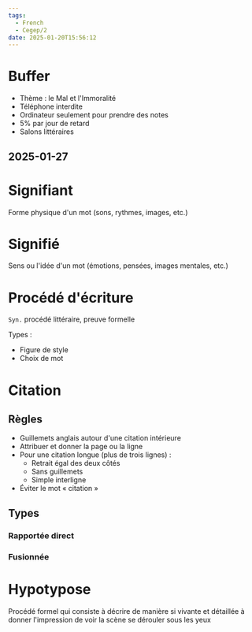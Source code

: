 ```yaml
---
tags:
  - French
  - Cegep/2
date: 2025-01-20T15:56:12
---
```


# Buffer

- Thème : le Mal et l'Immoralité
- Téléphone interdite
- Ordinateur seulement pour prendre des notes
- 5% par jour de retard
- Salons littéraires

## 2025-01-27

# Signifiant

Forme physique d'un mot (sons, rythmes, images, etc.)

# Signifié

Sens ou l'idée d'un mot (émotions, pensées, images mentales, etc.)

# Procédé d'écriture

`Syn.` procédé littéraire, preuve formelle

Types :

- Figure de style
- Choix de mot

# Citation

## Règles

- Guillemets anglais autour d'une citation intérieure
- Attribuer et donner la page ou la ligne
- Pour une citation longue (plus de trois lignes) :
	- Retrait égal des deux côtés
	- Sans guillemets
	- Simple interligne
- Éviter le mot « citation »

## Types

### Rapportée direct



### Fusionnée

# Hypotypose

Procédé formel qui consiste à décrire de manière si vivante et détaillée à donner l'impression de voir la scène se dérouler sous les yeux
